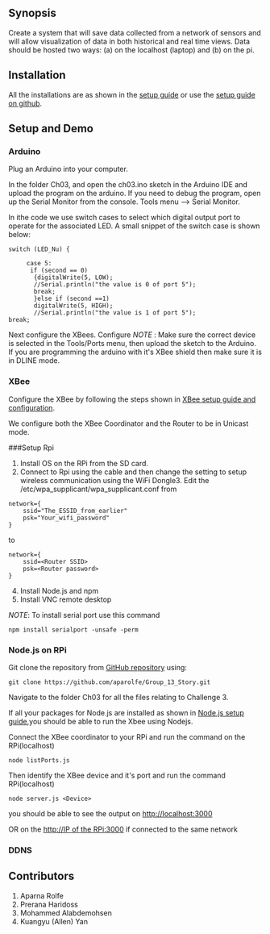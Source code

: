 ## Synopsis

Create a system that will save data collected from a network of sensors and will allow visualization of data in both historical and real time views. Data should be hosted two ways: (a) on the localhost (laptop) and (b) on the pi.

## Installation

All the installations are as shown in the [setup guide](https://piazza-resources.s3.amazonaws.com/iqwd42aencm43a/isrn6dbyn8wh/Software_Installs.pdf?AWSAccessKeyId=AKIAIEDNRLJ4AZKBW6HA&Expires=1474313472&Signature=6J3Yzfwdw%2FHmT%2ByzIzeAZOX6x%2BQ%3D) or use the [setup guide on github](https://github.com/EC544-BU/EC544_demos/wiki/Guide:-Getting-Started).

## Setup and Demo

### Arduino

Plug an Arduino into your computer.

In the folder Ch03, and open the ch03.ino sketch in the Arduino IDE and upload the program on the arduino. If you need to debug the program, open up the Serial Monitor from the console. Tools menu --> Serial Monitor. 

In ithe code we use switch cases to select which digital output port to operate for the associated LED. A small snippet of the switch case is shown below:

```
switch (LED_Nu) {
    
     case 5:   
      if (second == 0)
       {digitalWrite(5, LOW);
       //Serial.println("the value is 0 of port 5");
       break;
       }else if (second ==1)
       digitalWrite(5, HIGH);
       //Serial.println("the value is 1 of port 5");
break;

```

Next configure the XBees. Configure 
_NOTE_ : Make sure the correct device is selected in the Tools/Ports menu, then upload the sketch to the Arduino. If you are programming the arduino with it's XBee shield then make sure it is in DLINE mode.

### XBee

Configure the XBee by following the steps shown in [XBee setup guide and configuration](https://github.com/EC544-BU/EC544_demos/wiki/Guide:-XBee-Setup). 

We configure both the XBee Coordinator and the Router to be in Unicast mode.

###Setup Rpi

1. Install OS on the RPi from the SD card. 
2. Connect to Rpi using the cable and then change the setting to setup wireless communication using the WiFi Dongle3. Edit the /etc/wpa_supplicant/wpa_supplicant.conf from 

```
network={
    ssid="The_ESSID_from_earlier"
    psk="Your_wifi_password"
}
```
to 

```
network={
    ssid=<Router SSID>
    psk=<Router password>
}
```

4. Install Node.js and npm
3. Install VNC remote desktop

_NOTE_: To install serial port use this command
```
npm install serialport -unsafe -perm
```

### Node.js on RPi

Git clone the repository from [GitHub repository](https://github.com/aparolfe/Group_13_Story.git) using:

```
git clone https://github.com/aparolfe/Group_13_Story.git
```
Navigate to the folder Ch03 for all the files relating to Challenge 3.

If all your packages for Node.js are installed as shown in [Node.js setup guide](https://github.com/EC544-BU/EC544_demos/wiki/Guide:-Node.js-Setup),you should be able to run the Xbee using Nodejs.

Connect the XBee coordinator to your RPi and run the command on the RPi(localhost)

```
node listPorts.js
```

Then identify the XBee device and it's port and run the command RPi(localhost)

```
node server.js <Device>

```

you should be able to see the output on [http://localhost:3000](http://localhost:3000)

OR on the [http://IP of the RPi:3000](http://localhost:3000) if connected to the same network

### DDNS


## Contributors

1. Aparna Rolfe
2. Prerana Haridoss
3. Mohammed Alabdemohsen
4. Kuangyu (Allen) Yan



